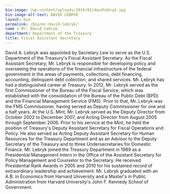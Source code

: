 ```yaml
---
bio-image: /wp-content/uploads/2016/02/davdlebryk.jpg
bio-image-alt-text: DAVID LEBRYK
layout: bio
permalink: /bio/mr-david-lebryk/
name : Mr. David Lebryk
department: Department of the Treasury
title: Fiscal Assistant Secretary
---
```


David A. Lebryk was appointed by Secretary Lew to serve as the U.S. Department of the Treasury's Fiscal Assistant Secretary. As the Fiscal Assistant Secretary, Mr. Lebryk is responsible for developing policy and overseeing the operations of the financial infrastructure of the federal government in the areas of payments, collections, debt financing, accounting, delinquent debt collection, and shared services.
Mr. Lebryk has had a distinguished career at Treasury.  In 2012, Mr. Lebryk served as the first Commissioner of the Bureau of the Fiscal Service, which was established with the consolidation of the Bureau of the Public Debt (BPD) and the Financial Management Service (FMS).  Prior to that, Mr. Lebryk was the FMS Commissioner, having served as Deputy Commissioner for one and a half years.  At the U.S. Mint, Mr. Lebryk served as the Deputy Director from October 2002 to December 2007, and Acting Director from August 2005 through September 2006. Prior to his service at the Mint, he held the position of Treasury's Deputy Assistant Secretary for Fiscal Operations and Policy.  He also served as Acting Deputy Assistant Secretary for Human Resources for the Treasury Department and as an Advisor to the Deputy Secretary of the Treasury and to three Undersecretaries for Domestic Finance.  Mr. Lebryk joined the Treasury Department in 1989 as a Presidential Management Intern in the Office of the Assistant Secretary for Policy Management and Counselor to the Secretary.  He received Presidential Rank Awards in 2005 and 2010 for his sustained record of extraordinary leadership and achievement.
Mr. Lebryk graduated with an A.B. in Economics from Harvard University and a Master's in Public Administration from Harvard University's John F. Kennedy School of Government.
